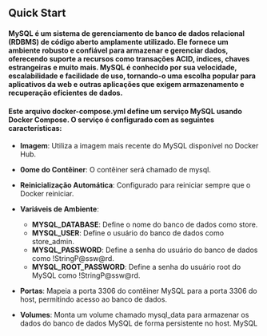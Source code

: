 ## Quick Start

#### MySQL é um sistema de gerenciamento de banco de dados relacional (RDBMS) de código aberto amplamente utilizado. Ele fornece um ambiente robusto e confiável para armazenar e gerenciar dados, oferecendo suporte a recursos como transações ACID, índices, chaves estrangeiras e muito mais. MySQL é conhecido por sua velocidade, escalabilidade e facilidade de uso, tornando-o uma escolha popular para aplicativos da web e outras aplicações que exigem armazenamento e recuperação eficientes de dados.

#### Este arquivo docker-compose.yml define um serviço MySQL usando Docker Compose. O serviço é configurado com as seguintes características:


- **Imagem**: Utiliza a imagem mais recente do MySQL disponível no Docker Hub.

- **0ome do Contêiner**: O contêiner será chamado de mysql.
- **Reinicialização Automática**: Configurado para reiniciar sempre que o Docker reiniciar.
- **Variáveis de Ambiente**:
  - **MYSQL_DATABASE**: Define o nome do banco de dados como store.
  - **MYSQL_USER**: Define o usuário do banco de dados como store_admin.
  - **MYSQL_PASSWORD**: Define a senha do usuário do banco de dados como !StringP@ssw@rd.
  - **MYSQL_ROOT_PASSWORD**: Define a senha do usuário root do MySQL como !StringP@ssw@rd.

- **Portas**: Mapeia a porta 3306 do contêiner MySQL para a porta 3306 do host, permitindo acesso ao banco de dados.

- **Volumes**: Monta um volume chamado mysql_data para armazenar os dados do banco de dados MySQL de forma persistente no host.
MySQL

